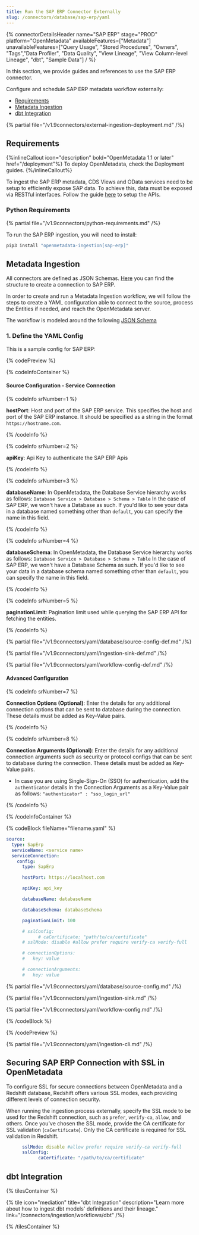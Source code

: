 ```yaml
---
title: Run the SAP ERP Connector Externally
slug: /connectors/database/sap-erp/yaml
---
```


{% connectorDetailsHeader
name="SAP ERP"
stage="PROD"
platform="OpenMetadata"
availableFeatures=["Metadata"]
unavailableFeatures=["Query Usage", "Stored Procedures", "Owners", "Tags","Data Profiler", "Data Quality", "View Lineage", "View Column-level Lineage", "dbt", "Sample Data"]
/ %}

In this section, we provide guides and references to use the SAP ERP connector.

Configure and schedule SAP ERP metadata workflow externally:

- [Requirements](#requirements)
- [Metadata Ingestion](#metadata-ingestion)
- [dbt Integration](#dbt-integration)

{% partial file="/v1.9connectors/external-ingestion-deployment.md" /%}

## Requirements

{%inlineCallout icon="description" bold="OpenMetadata 1.1 or later" href="/deployment"%}
To deploy OpenMetadata, check the Deployment guides.
{%/inlineCallout%}

To ingest the SAP ERP metadata, CDS Views and OData services need to be setup to efficiently expose SAP data. To achieve this, data must be exposed via RESTful interfaces.
Follow the guide [here](/connectors/database/sap-erp/setup-sap-apis) to setup the APIs.


### Python Requirements

{% partial file="/v1.9connectors/python-requirements.md" /%}

To run the SAP ERP ingestion, you will need to install:

```bash
pip3 install "openmetadata-ingestion[sap-erp]"
```

## Metadata Ingestion

All connectors are defined as JSON Schemas.
[Here](https://github.com/open-metadata/OpenMetadata/blob/main/openmetadata-spec/src/main/resources/json/schema/entity/services/connections/database/sapErpConnection.json)
you can find the structure to create a connection to SAP ERP.

In order to create and run a Metadata Ingestion workflow, we will follow
the steps to create a YAML configuration able to connect to the source,
process the Entities if needed, and reach the OpenMetadata server.

The workflow is modeled around the following
[JSON Schema](https://github.com/open-metadata/OpenMetadata/blob/main/openmetadata-spec/src/main/resources/json/schema/metadataIngestion/workflow.json)

### 1. Define the YAML Config

This is a sample config for SAP ERP:

{% codePreview %}

{% codeInfoContainer %}

#### Source Configuration - Service Connection

{% codeInfo srNumber=1 %}

**hostPort**: Host and port of the SAP ERP service. This specifies the host and port of the SAP ERP instance. It should be specified as a string in the format `https://hostname.com`.

{% /codeInfo %}

{% codeInfo srNumber=2 %}

**apiKey**: Api Key to authenticate the SAP ERP Apis

{% /codeInfo %}

{% codeInfo srNumber=3 %}

**databaseName**: In OpenMetadata, the Database Service hierarchy works as follows:
`Database Service > Database > Schema > Table`
In the case of SAP ERP, we won't have a Database as such. If you'd like to see your data in a database named something other than `default`, you can specify the name in this field.

{% /codeInfo %}

{% codeInfo srNumber=4 %}

**databaseSchema**: In OpenMetadata, the Database Service hierarchy works as follows:
`Database Service > Database > Schema > Table`
In the case of SAP ERP, we won't have a Database Schema as such. If you'd like to see your data in a database schema named something other than `default`, you can specify the name in this field.

{% /codeInfo %}

{% codeInfo srNumber=5 %}

**paginationLimit**: Pagination limit used while querying the SAP ERP API for fetching the entities.

{% /codeInfo %}

{% partial file="/v1.9connectors/yaml/database/source-config-def.md" /%}

{% partial file="/v1.9connectors/yaml/ingestion-sink-def.md" /%}

{% partial file="/v1.9connectors/yaml/workflow-config-def.md" /%}

#### Advanced Configuration

{% codeInfo srNumber=7 %}

**Connection Options (Optional)**: Enter the details for any additional connection options that can be sent to database during the connection. These details must be added as Key-Value pairs.

{% /codeInfo %}

{% codeInfo srNumber=8 %}

**Connection Arguments (Optional)**: Enter the details for any additional connection arguments such as security or protocol configs that can be sent to database during the connection. These details must be added as Key-Value pairs.

- In case you are using Single-Sign-On (SSO) for authentication, add the `authenticator` details in the Connection Arguments as a Key-Value pair as follows: `"authenticator" : "sso_login_url"`

{% /codeInfo %}

{% /codeInfoContainer %}

{% codeBlock fileName="filename.yaml" %}

```yaml {% isCodeBlock=true %}
source:
  type: SapErp
  serviceName: <service name>
  serviceConnection:
    config:
      type: SapErp
```
```yaml {% srNumber=1 %}
      hostPort: https://localhost.com
```
```yaml {% srNumber=2 %}
      apiKey: api_key
```
```yaml {% srNumber=3 %}
      databaseName: databaseName
```
```yaml {% srNumber=4 %}
      databaseSchema: databaseSchema
```
```yaml {% srNumber=5 %}
      paginationLimit: 100
```
```yaml {% srNumber=9 %}
      # sslConfig:
            # caCertificate: "path/to/ca/certificate"
      # sslMode: disable #allow prefer require verify-ca verify-full
```
```yaml {% srNumber=6 %}
      # connectionOptions:
      #   key: value
```
```yaml {% srNumber=7 %}
      # connectionArguments:
      #   key: value
```

{% partial file="/v1.9connectors/yaml/database/source-config.md" /%}

{% partial file="/v1.9connectors/yaml/ingestion-sink.md" /%}

{% partial file="/v1.9connectors/yaml/workflow-config.md" /%}

{% /codeBlock %}

{% /codePreview %}

{% partial file="/v1.9connectors/yaml/ingestion-cli.md" /%}

## Securing SAP ERP Connection with SSL in OpenMetadata

To configure SSL for secure connections between OpenMetadata and a Redshift database, Redshift offers various SSL modes, each providing different levels of connection security.

When running the ingestion process externally, specify the SSL mode to be used for the Redshift connection, such as `prefer`, `verify-ca`, `allow`, and others. Once you've chosen the SSL mode, provide the CA certificate for SSL validation (`caCertificate`). Only the CA certificate is required for SSL validation in Redshift.

```yaml
      sslMode: disable #allow prefer require verify-ca verify-full
      sslConfig:
            caCertificate: "/path/to/ca/certificate" 
```

## dbt Integration

{% tilesContainer %}

{% tile
  icon="mediation"
  title="dbt Integration"
  description="Learn more about how to ingest dbt models' definitions and their lineage."
  link="/connectors/ingestion/workflows/dbt" /%}

{% /tilesContainer %}
